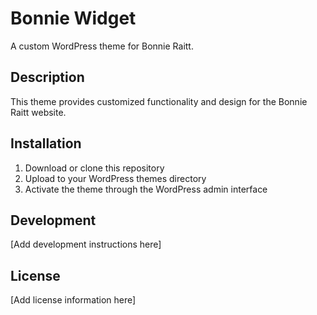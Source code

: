 # Bonnie Widget

A custom WordPress theme for Bonnie Raitt.

## Description

This theme provides customized functionality and design for the Bonnie Raitt website.

## Installation

1. Download or clone this repository
2. Upload to your WordPress themes directory
3. Activate the theme through the WordPress admin interface

## Development

[Add development instructions here]

## License

[Add license information here]
